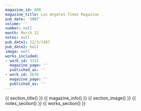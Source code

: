 ```yaml
---
magazine_id: 688
magazine_title: Los Angeles Times Magazine
pub_date: '1987'
volume: ''
number: null
month: March 22
notes: null
pub_date1: 22/3/1987
pub_date2: null
image: null
works_included:
- work_id: 3315
  magazine_page: ''
  published_as: ''
- work_id: 2676
  magazine_page: ''
  published_as: ''
---
```


{{ section_title() }}
{{ magazine_info() }}
{{ section_image() }}
{{ notes_section() }}
{{ works_section() }}
